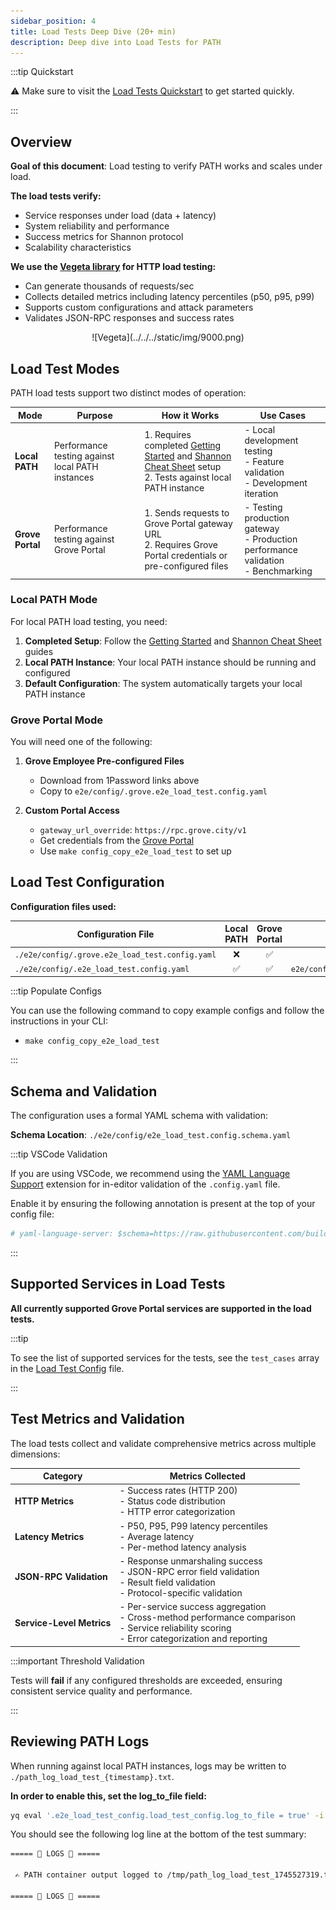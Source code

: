 ```yaml
---
sidebar_position: 4
title: Load Tests Deep Dive (20+ min)
description: Deep dive into Load Tests for PATH
---
```


:::tip Quickstart

⚠️ Make sure to visit the [Load Tests Quickstart](2_load_tests_quickstart.md) to get started quickly.

:::

## Overview

**Goal of this document**: Load testing to verify PATH works and scales under load.

**The load tests verify:**

- Service responses under load (data + latency)
- System reliability and performance
- Success metrics for Shannon protocol
- Scalability characteristics

**We use the [Vegeta library](https://github.com/tsenart/vegeta) for HTTP load testing:**

- Can generate thousands of requests/sec
- Collects detailed metrics including latency percentiles (p50, p95, p99)
- Supports custom configurations and attack parameters
- Validates JSON-RPC responses and success rates

<div align="center">
![Vegeta](../../../static/img/9000.png)
</div>

## Load Test Modes

PATH load tests support two distinct modes of operation:

| Mode             | Purpose                                          | How it Works                                                                                                                                                                      | Use Cases                                                                                   |
| ---------------- | ------------------------------------------------ | --------------------------------------------------------------------------------------------------------------------------------------------------------------------------------- | ------------------------------------------------------------------------------------------- |
| **Local PATH**   | Performance testing against local PATH instances | 1. Requires completed [Getting Started](../path/1_getting_started.md) and [Shannon Cheat Sheet](../path/2_cheatsheet_pocket.md) setup <br/> 2. Tests against local PATH instance | - Local development testing <br/> - Feature validation <br/> - Development iteration        |
| **Grove Portal** | Performance testing against Grove Portal         | 1. Sends requests to Grove Portal gateway URL <br/> 2. Requires Grove Portal credentials or pre-configured files                                                                  | - Testing production gateway <br/> - Production performance validation <br/> - Benchmarking |

### Local PATH Mode

For local PATH load testing, you need:

1. **Completed Setup**: Follow the [Getting Started](../path/1_getting_started.md) and [Shannon Cheat Sheet](../path/2_cheatsheet_pocket.md) guides
2. **Local PATH Instance**: Your local PATH instance should be running and configured
3. **Default Configuration**: The system automatically targets your local PATH instance

### Grove Portal Mode

You will need one of the following:

1. **Grove Employee Pre-configured Files**

   - Download from 1Password links above
   - Copy to `e2e/config/.grove.e2e_load_test.config.yaml`

2. **Custom Portal Access**
   - `gateway_url_override`: `https://rpc.grove.city/v1`
   - Get credentials from the [Grove Portal](https://www.portal.grove.city)
   - Use `make config_copy_e2e_load_test` to set up

## Load Test Configuration

**Configuration files used:**

| Configuration File                              | Local PATH | Grove Portal |               Default Available?               |
| ----------------------------------------------- | :--------: | :----------: | :--------------------------------------------: |
| `./e2e/config/.grove.e2e_load_test.config.yaml` |     ❌     |      ✅      |                       ❌                       |
| `./e2e/config/.e2e_load_test.config.yaml`       |     ✅     |      ✅      | `e2e/config/e2e_load_test.config.default.yaml` |

:::tip Populate Configs

You can use the following command to copy example configs and follow the instructions in your CLI:

- `make config_copy_e2e_load_test`

:::

## Schema and Validation

The configuration uses a formal YAML schema with validation:

**Schema Location**: `./e2e/config/e2e_load_test.config.schema.yaml`

:::tip VSCode Validation

If you are using VSCode, we recommend using the [YAML Language Support](https://marketplace.visualstudio.com/items?itemName=redhat.vscode-yaml) extension for in-editor validation of the `.config.yaml` file.

Enable it by ensuring the following annotation is present at the top of your config file:

```yaml
# yaml-language-server: $schema=https://raw.githubusercontent.com/buildwithgrove/path/refs/heads/main/e2e/config/e2e_load_test.config.schema.yaml
```

:::

## Supported Services in Load Tests

**All currently supported Grove Portal services are supported in the load tests.**

:::tip

To see the list of supported services for the tests, see the `test_cases` array in the [Load Test Config](https://github.com/buildwithgrove/path/blob/main/e2e/config/e2e_load_test.config.default.yaml) file.

:::

## Test Metrics and Validation

The load tests collect and validate comprehensive metrics across multiple dimensions:

| **Category**              | **Metrics Collected**                                                                                                                                        |
| ------------------------- | ------------------------------------------------------------------------------------------------------------------------------------------------------------ |
| **HTTP Metrics**          | - Success rates (HTTP 200) <br/> - Status code distribution <br/> - HTTP error categorization                                                                |
| **Latency Metrics**       | - P50, P95, P99 latency percentiles <br/> - Average latency <br/> - Per-method latency analysis                                                              |
| **JSON-RPC Validation**   | - Response unmarshaling success <br/> - JSON-RPC error field validation <br/> - Result field validation <br/> - Protocol-specific validation                 |
| **Service-Level Metrics** | - Per-service success aggregation <br/> - Cross-method performance comparison <br/> - Service reliability scoring <br/> - Error categorization and reporting |

:::important Threshold Validation

Tests will **fail** if any configured thresholds are exceeded, ensuring consistent service quality and performance.

:::

## Reviewing PATH Logs

When running against local PATH instances, logs may be written to `./path_log_load_test_{timestamp}.txt`.

**In order to enable this, set the log_to_file field:**

```bash
yq eval '.e2e_load_test_config.load_test_config.log_to_file = true' -i ./e2e/config/.e2e_load_test.config.yaml
```

You should see the following log line at the bottom of the test summary:

```bash
===== 👀 LOGS 👀 =====

 ✍️ PATH container output logged to /tmp/path_log_load_test_1745527319.txt ✍️

===== 👀 LOGS 👀 =====
```
